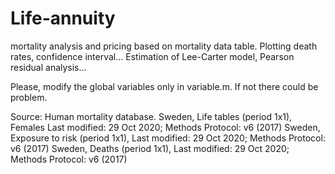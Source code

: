 # Life-annuity
mortality analysis and pricing based on mortality data table.
Plotting death rates, confidence interval...
Estimation of Lee-Carter model, Pearson residual analysis...

Please, modify the global variables only in variable.m. If not there could be problem.

Source: Human mortality database. 
Sweden, Life tables (period 1x1), Females	Last modified: 29 Oct 2020;  Methods Protocol: v6 (2017)
Sweden, Exposure to risk (period 1x1), 	Last modified: 29 Oct 2020;  Methods Protocol: v6 (2017)
Sweden, Deaths (period 1x1), 	Last modified: 29 Oct 2020;  Methods Protocol: v6 (2017)
